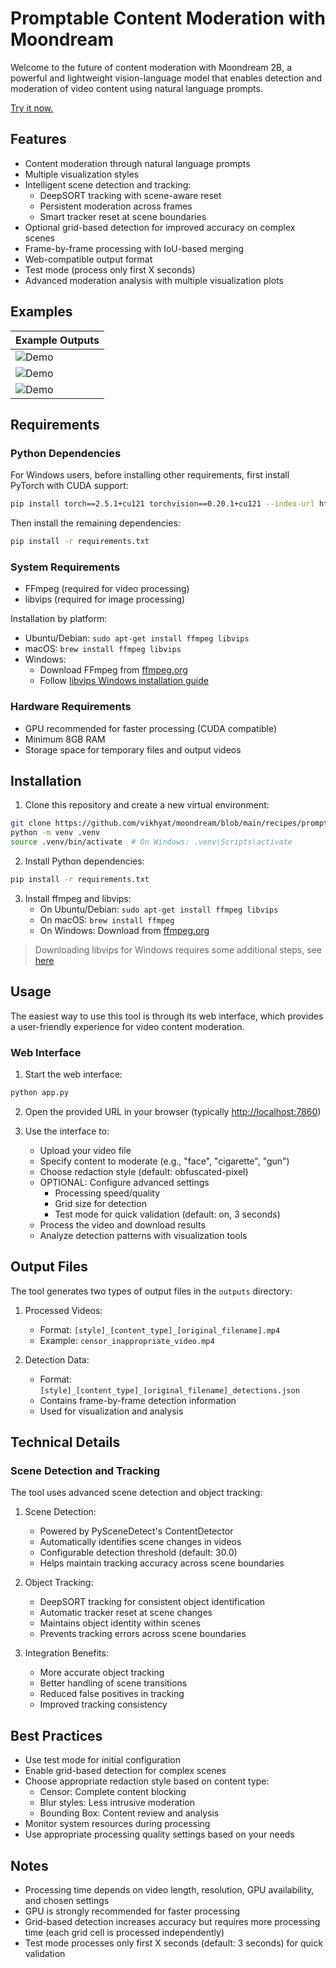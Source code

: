 # Promptable Content Moderation with Moondream

Welcome to the future of content moderation with Moondream 2B, a powerful and lightweight vision-language model that enables detection and moderation of video content using natural language prompts.

[Try it now.](https://huggingface.co/spaces/moondream/content-moderation)

## Features

- Content moderation through natural language prompts
- Multiple visualization styles
- Intelligent scene detection and tracking:
  - DeepSORT tracking with scene-aware reset
  - Persistent moderation across frames
  - Smart tracker reset at scene boundaries
- Optional grid-based detection for improved accuracy on complex scenes
- Frame-by-frame processing with IoU-based merging
- Web-compatible output format
- Test mode (process only first X seconds)
- Advanced moderation analysis with multiple visualization plots

## Examples

| Example Outputs |
|------|
| ![Demo](https://github.com/parsakhaz/promptable-content-moderation/raw/main/examples/clip-cig.gif)     |
| ![Demo](https://github.com/parsakhaz/promptable-content-moderation/raw/main/examples/clip-gu.gif)      |
| ![Demo](https://github.com/parsakhaz/promptable-content-moderation/raw/main/examples/clip-conflag.gif) |

## Requirements

### Python Dependencies

For Windows users, before installing other requirements, first install PyTorch with CUDA support:

```bash
pip install torch==2.5.1+cu121 torchvision==0.20.1+cu121 --index-url https://download.pytorch.org/whl/cu121
```

Then install the remaining dependencies:

```bash
pip install -r requirements.txt
```

### System Requirements

- FFmpeg (required for video processing)
- libvips (required for image processing)

Installation by platform:

- Ubuntu/Debian: `sudo apt-get install ffmpeg libvips`
- macOS: `brew install ffmpeg libvips`
- Windows:
  - Download FFmpeg from [ffmpeg.org](https://ffmpeg.org/download.html)
  - Follow [libvips Windows installation guide](https://docs.moondream.ai/quick-start)

### Hardware Requirements

- GPU recommended for faster processing (CUDA compatible)
- Minimum 8GB RAM
- Storage space for temporary files and output videos

## Installation

1. Clone this repository and create a new virtual environment:

```bash
git clone https://github.com/vikhyat/moondream/blob/main/recipes/promptable-video-redaction
python -m venv .venv
source .venv/bin/activate  # On Windows: .venv\Scripts\activate
```

2. Install Python dependencies:

```bash
pip install -r requirements.txt
```

3. Install ffmpeg and libvips:
   - On Ubuntu/Debian: `sudo apt-get install ffmpeg libvips`
   - On macOS: `brew install ffmpeg`
   - On Windows: Download from [ffmpeg.org](https://ffmpeg.org/download.html)

> Downloading libvips for Windows requires some additional steps, see [here](https://docs.moondream.ai/quick-start)

## Usage

The easiest way to use this tool is through its web interface, which provides a user-friendly experience for video content moderation.

### Web Interface

1. Start the web interface:

```bash
python app.py
```

2. Open the provided URL in your browser (typically <http://localhost:7860>)

3. Use the interface to:
   - Upload your video file
   - Specify content to moderate (e.g., "face", "cigarette", "gun")
   - Choose redaction style (default: obfuscated-pixel)
   - OPTIONAL: Configure advanced settings
     - Processing speed/quality
     - Grid size for detection
     - Test mode for quick validation (default: on, 3 seconds)
   - Process the video and download results
   - Analyze detection patterns with visualization tools

## Output Files

The tool generates two types of output files in the `outputs` directory:

1. Processed Videos:
   - Format: `[style]_[content_type]_[original_filename].mp4`
   - Example: `censor_inappropriate_video.mp4`

2. Detection Data:
   - Format: `[style]_[content_type]_[original_filename]_detections.json`
   - Contains frame-by-frame detection information
   - Used for visualization and analysis

## Technical Details

### Scene Detection and Tracking

The tool uses advanced scene detection and object tracking:

1. Scene Detection:
   - Powered by PySceneDetect's ContentDetector
   - Automatically identifies scene changes in videos
   - Configurable detection threshold (default: 30.0)
   - Helps maintain tracking accuracy across scene boundaries

2. Object Tracking:
   - DeepSORT tracking for consistent object identification
   - Automatic tracker reset at scene changes
   - Maintains object identity within scenes
   - Prevents tracking errors across scene boundaries

3. Integration Benefits:
   - More accurate object tracking
   - Better handling of scene transitions
   - Reduced false positives in tracking
   - Improved tracking consistency

## Best Practices

- Use test mode for initial configuration
- Enable grid-based detection for complex scenes
- Choose appropriate redaction style based on content type:
  - Censor: Complete content blocking
  - Blur styles: Less intrusive moderation
  - Bounding Box: Content review and analysis
- Monitor system resources during processing
- Use appropriate processing quality settings based on your needs

## Notes

- Processing time depends on video length, resolution, GPU availability, and chosen settings
- GPU is strongly recommended for faster processing
- Grid-based detection increases accuracy but requires more processing time (each grid cell is processed independently)
- Test mode processes only first X seconds (default: 3 seconds) for quick validation

